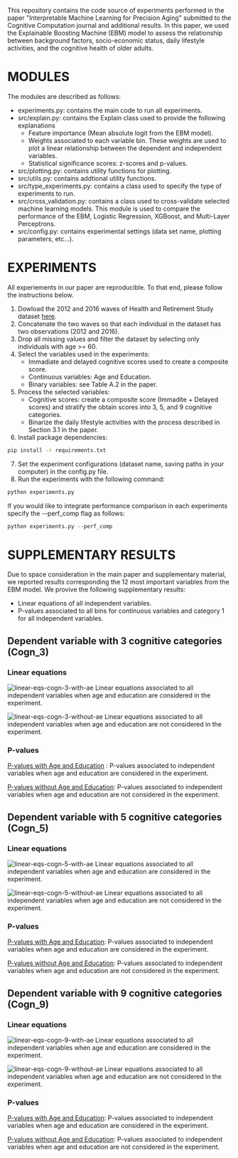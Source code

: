 This repository contains the code source of experiments performed in the paper "Interpretable Machine Learning for Precision Aging" submitted to the Cognitive Computation journal and additional results. In this paper, we used the Explainable Boosting Machine (EBM) model to assess the relationship between background factors, socio-economic status, daily lifestyle activities, and the cognitive health of older adults.

# MODULES

The modules are described as follows:

- experiments.py: contains the main code to run all experiments.
- src/explain.py: contains the Explain class used to provide the following explanations
  - Feature importance (Mean absolute logit from the EBM model).
  - Weights associated to each variable bin. These weights are used to plot a linear relationship between the dependent and independent variables.
  - Statistical significance scores: z-scores and p-values.
- src/plotting.py: contains utility functions for plotting.
- src/utils.py: contains addtional utility functions.
- src/type_experiments.py: contains a class used to specify the type of experiments to run.
- src/cross_validation.py: contains a class used to cross-validate selected machine learning models. This module is used to compare the performance of the EBM, Logistic Regression, XGBoost, and Multi-Layer Perceptrons.
- src/config.py: contains experimental settings (data set name, plotting parameters, etc...).

# EXPERIMENTS

All experiements in our paper are reproducible. To that end, please follow the instructions below.

1. Dowload the 2012 and 2016 waves of Health and Retirement Study dataset [here](https://hrs.isr.umich.edu/).
2. Concatenate the two waves so that each individual in the dataset has two observations (2012 and 2016).
3. Drop all missing values and filter the dataset by selecting only individuals with age >= 60.
4. Select the variables used in the experiments:
   - Immadiate and delayed cognitive scores used to create a composite score.
   - Continuous variables: Age and Education.
   - Binary variables: see Table A.2 in the paper.
5. Process the selected variables:
   - Cognitive scores: create a composite score (Immadite + Delayed scores) and stratify the obtain scores into 3, 5, and 9 cognitive categories.
   - Binarize the daily lifestyle activities with the process described in Section 3.1 in the paper.
6. Install package dependencies:

```sh
pip install -r requirements.txt
```

7. Set the experiment configurations (dataset name, saving paths in your computer) in the config.py file.
8. Run the experiments with the following command:

```python
python experiments.py
```

If you would like to integrate performance comparison in each experiments specify the --perf_comp flag as follows:

```python
python experiments.py --perf_comp
```

# SUPPLEMENTARY RESULTS

Due to space consideration in the main paper and supplementary material, we reported results corresponding the 12 most important variables from the EBM model. We provive the following supplementary results:

- Linear equations of all independent variables.
- P-values associated to all bins for continuous variables and category 1 for all independent variables.

## Dependent variable with 3 cognitive categories (Cogn_3)

### Linear equations

![linear-eqs-cogn-3-with-ae](./results/cogn_3_cats/linear_eqs_cogn_3_cats_with_AE_all_vars.png)
Linear equations associated to all independent variables when age and education are considered in the experiment.

![linear-eqs-cogn-3-without-ae](./results/cogn_3_cats/linear_eqs_cogn_3_cats_without_AE_all_vars.png)
Linear equations associated to all independent variables when age and education are not considered in the experiment.

### P-values

[P-values with Age and Education](./results/cogn_3_cats/p_values_cogn_3_cats_with_AE_all_vars.csv)
: P-values associated to independent variables when age and education are considered in the experiment.

[P-values without Age and Education](./results/cogn_3_cats/p_values_cogn_3_cats_without_AE_all_vars.csv): P-values associated to independent variables when age and education are not considered in the experiment.

## Dependent variable with 5 cognitive categories (Cogn_5)

### Linear equations

![linear-eqs-cogn-5-with-ae](./results/cogn_5_cats/linear_eqs_cogn_5_cats_with_AE_all_vars.png)
Linear equations associated to all independent variables when age and education are considered in the experiment.

![linear-eqs-cogn-5-without-ae](./results/cogn_5_cats/linear_eqs_cogn_5_cats_without_AE_all_vars.png)
Linear equations associated to all independent variables when age and education are not considered in the experiment.

### P-values

[P-values with Age and Education](./results/cogn_5_cats/p_values_cogn_5_cats_with_AE_all_vars.csv): P-values associated to independent variables when age and education are considered in the experiment.

[P-values without Age and Education](./results/cogn_5_cats/p_values_cogn_5_cats_without_AE_all_vars.csv): P-values associated to independent variables when age and education are not considered in the experiment.

## Dependent variable with 9 cognitive categories (Cogn_9)

### Linear equations

![linear-eqs-cogn-9-with-ae](./results/cogn_9_cats/linear_eqs_cogn_9_cats_with_AE_all_vars.png)
Linear equations associated to all independent variables when age and education are considered in the experiment.

![linear-eqs-cogn-9-without-ae](./results/cogn_9_cats/linear_eqs_cogn_9_cats_without_AE_all_vars.png)
Linear equations associated to all independent variables when age and education are not considered in the experiment.

### P-values

[P-values with Age and Education](./results/cogn_9_cats/p_values_cogn_9_cats_with_AE_all_vars.csv): P-values associated to independent variables when age and education are considered in the experiment.

[P-values without Age and Education](./results/cogn_9_cats/p_values_cogn_9_cats_without_AE_all_vars.csv): P-values associated to independent variables when age and education are not considered in the experiment.
